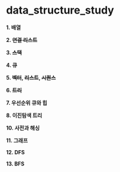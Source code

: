 # data_structure_study

**1. 배열**

**2. ~~연결 리스트~~**

**3. ~~스택~~**

**4. ~~큐~~**

**5. ~~벡터~~, ~~리스트~~, ~~시퀀스~~**

**6. ~~트리~~**

**7. 우선순위 큐와 힙**

**8. 이진탐색 트리**

**10. 사전과 해싱**

**11. 그래프**

**12. DFS**

**13. BFS**
